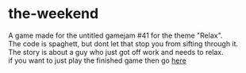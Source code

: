 ﻿# the-weekend

A game made for the untitled gamejam #41 for the theme "Relax".<br>
The code is spaghett, but dont let that stop you from sifting through it. <br>
The story is about a guy who just got off work and needs to relax. <br>
if you want to just play the finished game then go <a href="https://2nafish117.itch.io/the-weekend">here</a>
